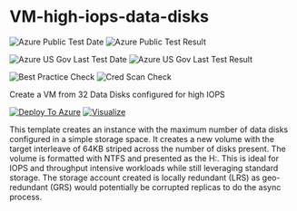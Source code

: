 # VM-high-iops-data-disks

![Azure Public Test Date](https://azurequickstartsservice.blob.core.windows.net/badges/301-vm-32-data-disks-high-iops/PublicLastTestDate.svg)
![Azure Public Test Result](https://azurequickstartsservice.blob.core.windows.net/badges/301-vm-32-data-disks-high-iops/PublicDeployment.svg)

![Azure US Gov Last Test Date](https://azurequickstartsservice.blob.core.windows.net/badges/301-vm-32-data-disks-high-iops/FairfaxLastTestDate.svg)
![Azure US Gov Last Test Result](https://azurequickstartsservice.blob.core.windows.net/badges/301-vm-32-data-disks-high-iops/FairfaxDeployment.svg)

![Best Practice Check](https://azurequickstartsservice.blob.core.windows.net/badges/301-vm-32-data-disks-high-iops/BestPracticeResult.svg)
![Cred Scan Check](https://azurequickstartsservice.blob.core.windows.net/badges/301-vm-32-data-disks-high-iops/CredScanResult.svg)

Create a VM from 32 Data Disks configured for high IOPS

[![Deploy To Azure](https://raw.githubusercontent.com/fathym-it/azure-quickstart-templates/master/1-CONTRIBUTION-GUIDE/images/deploytoazure.svg?sanitize=true)](https://portal.azure.com/#create/Microsoft.Template/uri/https%3A%2F%2Fraw.githubusercontent.com%2Ffathym-it%2Fazure-quickstart-templates%2Fmaster%2F301-vm-32-data-disks-high-iops%2Fazuredeploy.json)  [![Visualize](https://raw.githubusercontent.com/fathym-it/azure-quickstart-templates/master/1-CONTRIBUTION-GUIDE/images/visualizebutton.svg?sanitize=true)](http://armviz.io/#/?load=https%3A%2F%2Fraw.githubusercontent.com%2Ffathym-it%2Fazure-quickstart-templates%2Fmaster%2F301-vm-32-data-disks-high-iops%2Fazuredeploy.json)

This template creates an instance with the maximum number of data disks configured in a simple storage space.   It creates a new volume with the target interleave of 64KB striped across the number of disks present.  The volume is formatted with NTFS and presented as the H:\.    This is ideal for IOPS and throughput intensive workloads while still leveraging standard storage.  The storage account created is locally redundant (LRS) as geo-redundant (GRS) would potentially be corrupted replicas to do the async process.



